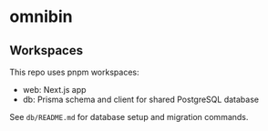 # omnibin

## Workspaces

This repo uses pnpm workspaces:

- web: Next.js app
- db: Prisma schema and client for shared PostgreSQL database

See `db/README.md` for database setup and migration commands.
